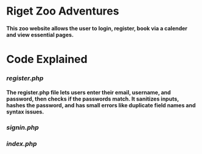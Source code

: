 # Riget Zoo Adventures

#### This zoo website allows the user to login, register, book via a calender and view essential pages.

# Code Explained

### *register.php*

#### The register.php file lets users enter their email, username, and password, then checks if the passwords match. It sanitizes inputs, hashes the password, and has small errors like duplicate field names and syntax issues.

### *signin.php*

####

### *index.php*

####
